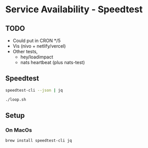 # Service Availability - Speedtest

## TODO

- Could put in CRON */5
- Vis (nivo + netlify/vercel)
- Other tests,
  -  hey/loadimpact
  - nats heartbeat (plus nats-test)

## Speedtest


```bash
speedtest-cli --json | jq

./loop.sh
```

## Setup

### On MacOs

```bash
brew install speedtest-cli jq
```